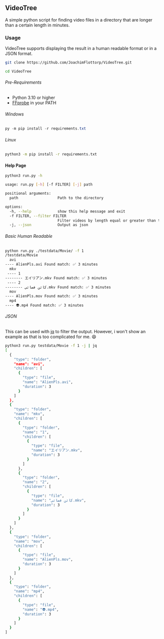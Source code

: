 ## VideoTree

A simple python script for finding video files in a directory that are longer than a certain length in minutes.

### Usage

VideoTree supports displaying the result in a human readable format or in a JSON format.

```bash
git clone https://github.com/JoachimFlottorp/VideoTree.git

cd VideoTree
```

###### Pre-Requirements

- Python 3.10 or higher
- [FFprobe](https://ffmpeg.org/) in your PATH

###### Windows

```ps1
py -m pip install -r requirements.txt
```

###### Linux

```bash
python3 -m pip install -r requirements.txt
```

#### Help Page

```bash
python3 run.py -h

usage: run.py [-h] [-f FILTER] [-j] path

positional arguments:
  path                  Path to the directory

options:
  -h, --help            show this help message and exit
  -f FILTER, --filter FILTER
                        Filter videos by length equal or greater than the given value in minutes
  -j, --json            Output as json

```

###### Basic Human Readable

```bash
python run.py ./testdata/Movie/ -f 1
/testdata/Movie
  avi
---- AlienPls.avi Found match: ✅ 3 minutes
  mkv
 ---- 1
-------- エイリアン.mkv Found match: ✅ 3 minutes
 ---- 2
-------- كائن فضائي.mkv Found match: ✅ 3 minutes
  mov
---- AlienPls.mov Found match: ✅ 3 minutes
  mp4
---- 👽.mp4 Found match: ✅ 3 minutes
```

###### JSON

This can be used with [jq](https://stedolan.github.io/jq/) to filter the output.
However, i won't show an example as that is too complicated for me. 😄

```bash
python3 run.py testdata/Movie -f 1 -j | jq
[
  {
    "type": "folder",
    "name": "avi",
    "children": [
      {
        "type": "file",
        "name": "AlienPls.avi",
        "duration": 3
      }
    ]
  },
  {
    "type": "folder",
    "name": "mkv",
    "children": [
      {
        "type": "folder",
        "name": "1",
        "children": [
          {
            "type": "file",
            "name": "エイリアン.mkv",
            "duration": 3
          }
        ]
      },
      {
        "type": "folder",
        "name": "2",
        "children": [
          {
            "type": "file",
            "name": "كائن فضائي.mkv",
            "duration": 3
          }
        ]
      }
    ]
  },
  {
    "type": "folder",
    "name": "mov",
    "children": [
      {
        "type": "file",
        "name": "AlienPls.mov",
        "duration": 3
      }
    ]
  },
  {
    "type": "folder",
    "name": "mp4",
    "children": [
      {
        "type": "file",
        "name": "👽.mp4",
        "duration": 3
      }
    ]
  }
]
```
